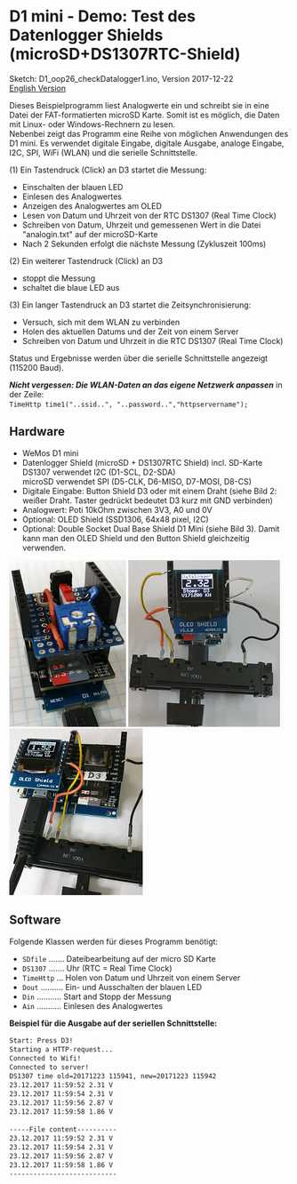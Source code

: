 # D1 mini - Demo: Test des Datenlogger Shields (microSD+DS1307RTC-Shield)
Sketch: D1_oop26_checkDatalogger1.ino, Version 2017-12-22   
[English Version](./README.md "English Version")   

Dieses Beispielprogramm liest Analogwerte ein und schreibt sie in eine Datei der FAT-formatierten microSD Karte. Somit ist es m&ouml;glich, die Daten mit Linux- oder Windows-Rechnern zu lesen.   
Nebenbei zeigt das Programm eine Reihe von m&ouml;glichen Anwendungen des D1 mini. Es verwendet digitale Eingabe, digitale Ausgabe, analoge Eingabe, I2C, SPI, WiFi (WLAN) und die serielle Schnittstelle.   

(1) Ein Tastendruck (Click) an D3 startet die Messung:
* Einschalten der blauen LED
* Einlesen des Analogwertes
* Anzeigen des Analogwertes am OLED
* Lesen von Datum und Uhrzeit von der RTC DS1307 (Real Time Clock)
* Schreiben von Datum, Uhrzeit und gemessenen Wert in die Datei "analogin.txt" auf der microSD-Karte
* Nach 2 Sekunden erfolgt die n&auml;chste Messung (Zykluszeit 100ms)

(2) Ein weiterer Tastendruck (Click) an D3
* stoppt die Messung
* schaltet die blaue LED aus

(3) Ein langer Tastendruck an D3 startet die Zeitsynchronisierung:
* Versuch, sich mit dem WLAN zu verbinden
* Holen des aktuellen Datums und der Zeit von einem Server
* Schreiben von Datum und Uhrzeit in die RTC DS1307 (Real Time Clock)

Status und Ergebnisse werden &uuml;ber die serielle Schnittstelle angezeigt (115200 Baud).     

__*Nicht vergessen: Die WLAN-Daten an das eigene Netzwerk anpassen*__ in der Zeile:   
`TimeHttp time1("..ssid..", "..password..","httpservername");`  

## Hardware
* WeMos D1 mini
* Datenlogger Shield (microSD + DS1307RTC Shield) incl. SD-Karte   
  DS1307  verwendet I2C (D1-SCL, D2-SDA)   
  microSD verwendet SPI (D5-CLK, D6-MISO, D7-MOSI, D8-CS)   
* Digitale Eingabe: Button Shield D3 oder mit einem Draht (siehe Bild 2: wei&szlig;er Draht. Taster gedr&uuml;ckt bedeutet D3 kurz mit GND verbinden)
* Analogwert: Poti 10kOhm zwischen 3V3, A0 und 0V
* Optional: OLED Shield (SSD1306, 64x48 pixel, I2C)
* Optional: Double Socket Dual Base Shield D1 Mini (siehe Bild 3). Damit kann man den OLED Shield und den Button Shield gleichzeitig verwenden.

![Bild: D1mini microSD + DS1307 shield + poti](./images/D1_datalogger_poti_171203.png "D1mini microSD + DS1307 shield + poti")
![Bild: D1mini microSD + DS1307 shield + poti + OLED](./images/D1_datalogger3_171223.png "D1mini microSD + DS1307 shield + poti + OLED")
![Bild: D1mini microSD + DS1307 shield + poti + OLED](./images/D1_datalogger2_171223.png "D1mini microSD + DS1307 shield + poti + OLED")

## Software
Folgende Klassen werden f&uuml;r dieses Programm ben&ouml;tigt:   
* `SDfile` ....... Dateibearbeitung auf der micro SD Karte
* `DS1307` ....... Uhr (RTC = Real Time Clock)
* `TimeHttp` ... Holen von Datum und Uhrzeit von einem Server
* `Dout` .......... Ein- und Ausschalten der blauen LED
* `Din` ........... Start and Stopp der Messung
* `Ain` ........... Einlesen des Analogwertes

**Beispiel f&uuml;r die Ausgabe auf der seriellen Schnittstelle:**
```
Start: Press D3!
Starting a HTTP-request...
Connected to Wifi!
Connected to server!
DS1307 time old=20171223 115941, new=20171223 115942
23.12.2017 11:59:52 2.31 V
23.12.2017 11:59:54 2.31 V
23.12.2017 11:59:56 2.87 V
23.12.2017 11:59:58 1.86 V

-----File content----------
23.12.2017 11:59:52 2.31 V
23.12.2017 11:59:54 2.31 V
23.12.2017 11:59:56 2.87 V
23.12.2017 11:59:58 1.86 V
---------------------------

```
